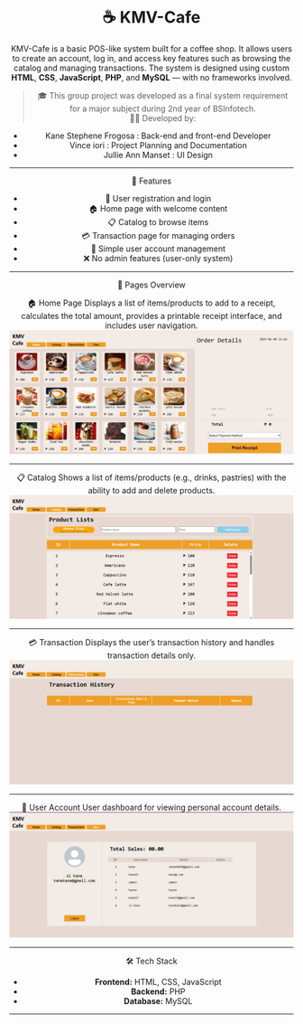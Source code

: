 
<div align="center"> 
 <h1>☕ KMV-Cafe</h1>  

KMV-Cafe is a basic POS-like system built for a coffee shop. It allows users to create an account, log in, and access key features such as browsing the catalog and managing transactions. The system is designed using custom **HTML**, **CSS**, **JavaScript**, **PHP**, and **MySQL** — with no frameworks involved.

> 🎓 This group project was developed as a final system requirement for a major subject during 2nd year of BSInfotech.  
> 👨‍💻 Developed by: 
- Kane Stephene Frogosa : Back-end and front-end Developer
- Vince iori : Project Planning and Documentation
- Jullie Ann Manset : UI Design                   

---
 📌 Features

- 👤 User registration and login
- 🏠 Home page with welcome content
- 📋 Catalog to browse items
- 💳 Transaction page for managing orders
- 🔐 Simple user account management
- ❌ No admin features (user-only system)

---

📁 Pages Overview

  🏠 Home Page
Displays a list of items/products to add to a receipt, calculates the total amount, provides a printable receipt interface, and includes user navigation.
![Home Page](img/Screenshot%202025-06-08%20224521.png)

---

📋 Catalog
Shows a list of items/products (e.g., drinks, pastries) with the ability to add and delete products.
![Catalog](img/Screenshot%202025-06-08%20224558.png)

---

 💳 Transaction
Displays the user’s transaction history and handles transaction details only.
![Transaction](img/Screenshot%202025-06-08%20224613.png)

---

 👤 User Account
User dashboard for viewing personal account details.
![User Account](img/Screenshot%202025-06-08%20224630.png)

---

 🛠️ Tech Stack

- **Frontend:** HTML, CSS, JavaScript
- **Backend:** PHP
- **Database:** MySQL

---
</div>
